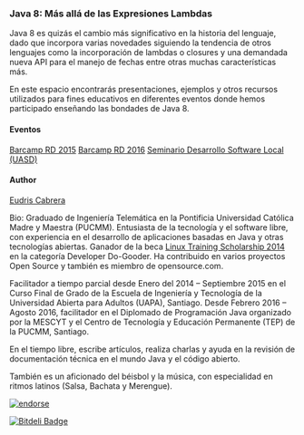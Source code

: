 ### Java 8: Más allá de las Expresiones Lambdas

Java 8 es quizás el cambio más significativo en la historia del lenguaje, dado que incorpora varias novedades siguiendo la tendencia de otros lenguajes como la incorporación de lambdas o closures y una demandada nueva API para el manejo de fechas entre otras muchas características más. 

En este espacio encontrarás presentaciones, ejemplos y otros recursos utilizados para fines educativos en diferentes eventos donde hemos participado enseñando las bondades de Java 8.

#### Eventos
[Barcamp RD 2015](https://github.com/ecabrerar/java-8-mas-alla-de-las-expresiones-lambda/tree/master/barcamprd2015)
[Barcamp RD 2016](https://github.com/ecabrerar/java-8-mas-alla-de-las-expresiones-lambda/tree/master/barcamprd2016)
[Seminario Desarrollo Software Local (UASD)](https://github.com/ecabrerar/java-8-mas-alla-de-las-expresiones-lambda/tree/master/seminario_desarrollo_software_local_uasd)


#### Author
[Eudris Cabrera](https://github.com/ecabrerar)

Bio:
Graduado de Ingeniería Telemática en la Pontificia Universidad Católica Madre y Maestra (PUCMM). Entusiasta de la tecnología y el software libre, con experiencia en el desarrollo de aplicaciones basadas en Java y otras tecnologías abiertas. Ganador de la beca [Linux Training Scholarship 2014](https://www.linux.com/news/featured-blogs/185-jennifer-cloer/793470-introducing-the-2014-linux-training-scholarship-winners) en la categoría Developer Do-Gooder. Ha contribuido en varios proyectos Open Source y también es miembro de opensource.com.

Facilitador a tiempo parcial desde Enero del 2014 – Septiembre 2015 en el Curso Final de Grado de la Escuela de Ingeniería y Tecnología de la Universidad Abierta para Adultos (UAPA), Santiago. Desde Febrero 2016 – Agosto 2016, facilitador en el Diplomado de Programación Java organizado por la MESCYT y el Centro de Tecnología y Educación Permanente (TEP) de la PUCMM, Santiago.

En el tiempo libre, escribe artículos, realiza charlas y ayuda en la revisión de documentación técnica en el mundo Java y el código abierto.

También es un aficionado del béisbol y la música, con especialidad en ritmos latinos (Salsa, Bachata y Merengue). 

[![endorse](https://api.coderwall.com/ecabrerar/endorsecount.png)](https://coderwall.com/ecabrerar)

[![Bitdeli Badge](https://d2weczhvl823v0.cloudfront.net/ecabrerar/kafeinados/trend.png)](https://bitdeli.com/free "Bitdeli Badge")

